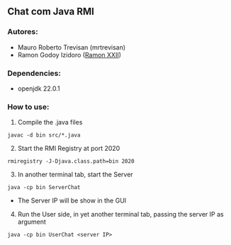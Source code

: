 ## Chat com Java RMI

### Autores:
- Mauro Roberto Trevisan (mrtrevisan)
- Ramon Godoy Izidoro (<a href="https://github.com/ramonXXII/">Ramon XXII</a>)

### Dependencies: 
- openjdk 22.0.1

### How to use:

1. Compile the .java files
```
javac -d bin src/*.java 
```

2. Start the RMI Registry at port 2020
```
rmiregistry -J-Djava.class.path=bin 2020
```

3. In another terminal tab, start the Server
```
java -cp bin ServerChat
```
* The Server IP will be show in the GUI

4. Run the User side, in yet another terminal tab, passing the server IP as argument
```
java -cp bin UserChat <server IP>
```
